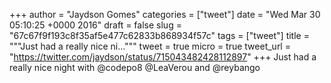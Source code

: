 
+++
author = "Jaydson Gomes"
categories = ["tweet"]
date = "Wed Mar 30 05:10:25 +0000 2016"
draft = false
slug = "67c67f9f193c8f35af5e477c62833b868934f57c"
tags = ["tweet"]
title = """Just had a really nice ni..."""
tweet = true
micro = true
tweet_url = "https://twitter.com/jaydson/status/715043482428112897"
+++
Just had a really nice night with @codepo8 @LeaVerou and @reybango
